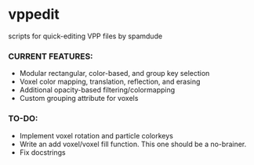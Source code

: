 # vppedit
scripts for quick-editing VPP files by spamdude

### CURRENT FEATURES: ###
- Modular rectangular, color-based, and group key selection 
- Voxel color mapping, translation, reflection, and erasing
- Additional opacity-based filtering/colormapping
- Custom grouping attribute for voxels

### TO-DO: ###
- Implement voxel rotation and particle colorkeys
- Write an add voxel/voxel fill function. This one should be a no-brainer.
- Fix docstrings
